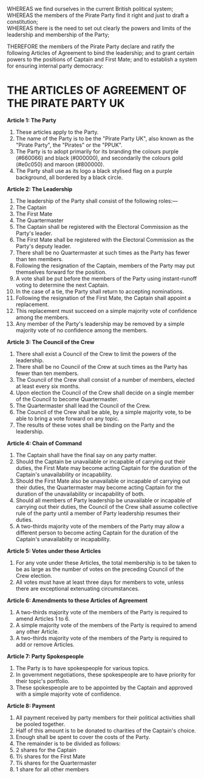 WHEREAS we find ourselves in the current British political system;  
WHEREAS the members of the Pirate Party find it right and just to draft a constitution;  
WHEREAS there is the need to set out clearly the powers and limits of the leadership and membership of the Party;

THEREFORE the members of the Pirate Party declare and ratify the following Articles of Agreement to bind the leadership; and to grant certain powers to the positions of Captain and First Mate; and to establish a system for ensuring internal party democracy:

# THE ARTICLES OF AGREEMENT OF THE PIRATE PARTY UK

**Article 1: The Party**

1. These articles apply to the Party.
2. The name of the Party is to be the "Pirate Party UK", also known as the "Pirate Party", the "Pirates" or the "PPUK".
3. The Party is to adopt primarily for its branding the colours purple (#660066) and black (#000000), and secondarily the colours gold (#e0c050) and maroon (#800000).
4. The Party shall use as its logo a black stylised flag on a purple background, all bordered by a black circle.

**Article 2: The Leadership**

1. The leadership of the Party shall consist of the following roles:—
  1. The Captain
  2. The First Mate
  3. The Quartermaster
2. The Captain shall be registered with the Electoral Commission as the Party's leader.
3. The First Mate shall be registered with the Electoral Commission as the Party's deputy leader.
4. There shall be no Quartermaster at such times as the Party has fewer than ten members.
5. Following the resignation of the Captain, members of the Party may put themselves forward for the position.
6. A vote shall be put before the members of the Party using instant-runoff voting to determine the next Captain.
7. In the case of a tie, the Party shall return to accepting nominations.
8. Following the resignation of the First Mate, the Captain shall appoint a replacement.
9. This replacement must succeed on a simple majority vote of confidence among the members.
10. Any member of the Party's leadership may be removed by a simple majority vote of no confidence among the members.

**Article 3: The Council of the Crew**

1. There shall exist a Council of the Crew to limit the powers of the leadership.
2. There shall be no Council of the Crew at such times as the Party has fewer than ten members.
3. The Council of the Crew shall consist of a number of members, elected at least every six months.
4. Upon election the Council of the Crew shall decide on a single member of the Council to become Quartermaster.
5. The Quartermaster shall lead the Council of the Crew.
6. The Council of the Crew shall be able, by a simple majority vote, to be able to bring a vote forward on any topic.
7. The results of these votes shall be binding on the Party and the leadership.

**Article 4: Chain of Command**

1. The Captain shall have the final say on any party matter.
2. Should the Captain be unavailable or incapable of carrying out their duties, the First Mate may become acting Captain for the duration of the Captain's unavailability or incapability.
3. Should the First Mate also be unavailable or incapable of carrying out their duties, the Quartermaster may become acting Captain for the duration of the unavailability or incapability of both.
4. Should all members of Party leadership be unavailable or incapable of carrying out their duties, the Council of the Crew shall assume collective rule of the party until a member of Party leadership resumes their duties.
5. A two-thirds majority vote of the members of the Party may allow a different person to become acting Captain for the duration of the Captain's unavailablity or incapability.

**Article 5: Votes under these Articles**

1. For any vote under these Articles, the total membership is to be taken to be as large as the number of votes on the preceding Council of the Crew election.
2. All votes must have at least three days for members to vote, unless there are exceptional extenuating circumstances.

**Article 6: Amendments to these Articles of Agreement**

1. A two-thirds majority vote of the members of the Party is required to amend Articles 1 to 6.
2. A simple majority vote of the members of the Party is required to amend any other Article.
3. A two-thirds majority vote of the members of the Party is required to add or remove Articles.

**Article 7: Party Spokespeople**

1. The Party is to have spokespeople for various topics.
2. In government negotiations, these spokespeople are to have priority for their topic's portfolio.
3. These spokespeople are to be appointed by the Captain and approved with a simple majority vote of confidence.

**Article 8: Payment**

1. All payment received by party members for their political activities shall be pooled together.
2. Half of this amount is to be donated to charities of the Captain's choice.
3. Enough shall be spent to cover the costs of the Party.
4. The remainder is to be divided as follows:
  1. 2 shares for the Captain
  2. 1½ shares for the First Mate
  3. 1¼ shares for the Quartermaster
  4. 1 share for all other members
